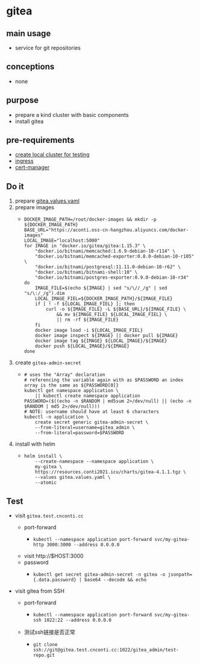 # gitea

## main usage

* service for git repositories

## conceptions

* none

## purpose

* prepare a kind cluster with basic components
* install gitea

## pre-requirements
* [create local cluster for testing](../resources/local.cluster.for.testing.md)
* [ingress](../basic/ingress.nginx.md)
* [cert-manager](../basic/cert.manager.md)

## Do it
1. prepare [gitea.values.yaml](resources/gitea.values.yaml.md)
2. prepare images
    * ```shell
      DOCKER_IMAGE_PATH=/root/docker-images && mkdir -p ${DOCKER_IMAGE_PATH}
      BASE_URL="https://aconti.oss-cn-hangzhou.aliyuncs.com/docker-images"
      LOCAL_IMAGE="localhost:5000"
      for IMAGE in "docker.io/gitea/gitea:1.15.3" \
          "docker.io/bitnami/memcached:1.6.9-debian-10-r114" \
          "docker.io/bitnami/memcached-exporter:0.8.0-debian-10-r105" \
          "docker.io/bitnami/postgresql:11.11.0-debian-10-r62" \
          "docker.io/bitnami/bitnami-shell:10" \
          "docker.io/bitnami/postgres-exporter:0.9.0-debian-10-r34" 
      do
          IMAGE_FILE=$(echo ${IMAGE} | sed "s/\//_/g" | sed "s/\:/_/g").dim
          LOCAL_IMAGE_FIEL=${DOCKER_IMAGE_PATH}/${IMAGE_FILE}
          if [ ! -f ${LOCAL_IMAGE_FIEL} ]; then
              curl -o ${IMAGE_FILE} -L ${BASE_URL}/${IMAGE_FILE} \
                  && mv ${IMAGE_FILE} ${LOCAL_IMAGE_FIEL} \
                  || rm -rf ${IMAGE_FILE}
          fi
          docker image load -i ${LOCAL_IMAGE_FIEL}
          docker image inspect ${IMAGE} || docker pull ${IMAGE}
          docker image tag ${IMAGE} ${LOCAL_IMAGE}/${IMAGE}
          docker push ${LOCAL_IMAGE}/${IMAGE}
      done
      ```
3. create `gitea-admin-secret`
    * ```shell
      # uses the "Array" declaration
      # referencing the variable again with as $PASSWORD an index array is the same as ${PASSWORD[0]}
      kubectl get namespace application \
          || kubectl create namespace application
      PASSWORD=($((echo -n $RANDOM | md5sum 2>/dev/null) || (echo -n $RANDOM | md5 2>/dev/null)))
      # NOTE: username should have at least 6 characters
      kubectl -n application \
          create secret generic gitea-admin-secret \
          --from-literal=username=gitea_admin \
          --from-literal=password=$PASSWORD
      ```
4. install with helm
    * ```shell
      helm install \
          --create-namespace --namespace application \
          my-gitea \
          https://resources.conti2021.icu/charts/gitea-4.1.1.tgz \
          --values gitea.values.yaml \
          --atomic
      ```

## Test
* visit `gitea.test.cnconti.cc`
    * port-forward
        + ```shell
          kubectl --namespace application port-forward svc/my-gitea-http 3000:3000 --address 0.0.0.0
          ```
    * visit http://$HOST:3000
    * password
        + ```shell
          kubectl get secret gitea-admin-secret -n gitea -o jsonpath={.data.password} | base64 --decode && echo
          ```

* visit gitea from SSH
    * port-forward
        + ```shell
          kubectl --namespace application port-forward svc/my-gitea-ssh 1022:22 --address 0.0.0.0
          ```
    + 测试ssh链接是否正常
        * ```shell
          git clone ssh://git@gitea.test.cnconti.cc:1022/gitea_admin/test-repo.git
          ```